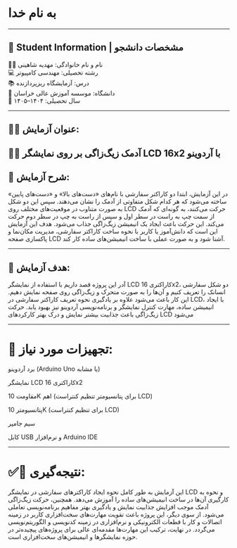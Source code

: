 # به نام خدا

---


## 📌 Student Information | مشخصات دانشجو

👩‍🎓 نام و نام خانوادگی: مهدیه شاهینی  
💻 رشته تحصیلی: مهندسی کامپیوتر  
📚 درس: آزمایشگاه ریزپردازنده  
🏫 دانشگاه: موسسه آموزش عالی خراسان  
📅 سال تحصیلی: ۱۴۰۴–۱۴۰۵

---

## 🔬🧪 عنوان آزمایش:
🧑‍💻 آدمک زیگ‌زاگی بر روی نمایشگر LCD 16x2 با آردوینو
---


## 📝 شرح آزمایش:

در این آزمایش، ابتدا دو کاراکتر سفارشی با نام‌های «دست‌های بالا» و «دست‌های پایین» ساخته می‌شود که هر کدام شکل متفاوتی از آدمک را نشان می‌دهند. سپس این دو شکل به صورت متناوب در موقعیت‌های مختلف روی LCD حرکت می‌کنند، به گونه‌ای که آدمک از سمت چپ به راست در سطر اول و سپس از راست به چپ در سطر دوم حرکت می‌کند. این حرکت باعث ایجاد یک انیمیشن زیگ‌زاگی جذاب می‌شود. هدف این آزمایش این است که دانش‌آموز یا کاربر با نحوه ساخت کاراکتر سفارشی، مدیریت مکان‌نما و پاکسازی صفحه LCD آشنا شود و به صورت عملی با ساخت انیمیشن‌های ساده کار کند.

---

## 🎯 هدف آزمایش:
آدر این پروژه قصد داریم با استفاده از نمایشگر LCD کاراکتری 16x2، دو شکل سفارشی انسانک را تعریف کنیم و آن‌ها را به صورت متحرک و زیگ‌زاگی روی صفحه نمایش دهیم. این کار باعث می‌شود علاوه بر یادگیری نحوه تعریف کاراکتر سفارشی در LCD، با ایجاد انیمیشن ساده، مهارت کنترل نمایشگر و برنامه‌نویسی آردوینو نیز بهبود یابد. حرکت زیگ‌زاگی باعث جذابیت بیشتر نمایش و درک بهتر کارکردهای LCD می‌شود

---
# 🧪 تجهیزات مورد نیاز:
برد آردوینو (Arduino Uno یا مشابه)

نمایشگر LCD کاراکتری 16x2

مقاومت 10K اهم (برای پتانسیومتر تنظیم کنتراست LCD)

پتانسیومتر 10K (برای تنظیم کنتراست LCD)

سیم جامپر

کابل USB و نرم‌افزار Arduino IDE

---
# ✅🌟 نتیجه‌گیری:
این آزمایش به طور کامل نحوه ایجاد کاراکترهای سفارشی در نمایشگر LCD و نحوه به کارگیری آن‌ها در ساخت انیمیشن‌های ساده را آموزش می‌دهد. همچنین، حرکت زیگ‌زاگی آدمک موجب افزایش جذابیت نمایش و یادگیری بهتر مفاهیم برنامه‌نویسی تعاملی می‌شود. از سوی دیگر، این پروژه باعث تقویت مهارت‌های سخت‌افزاری کاربر در زمینه اتصالات و کار با قطعات الکترونیکی و نرم‌افزاری در زمینه کدنویسی و الگوریتم‌نویسی می‌گردد. در نهایت، ترکیب این مهارت‌ها مقدمه‌ای عالی برای پروژه‌های پیچیده‌تر در حوزه نمایشگرها و انیمیشن‌های سخت‌افزاری است. 
